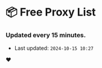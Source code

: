 # :package: Free Proxy List
### Updated every 15 minutes.

- Last updated: `2024-10-15 10:27`

:heart:
